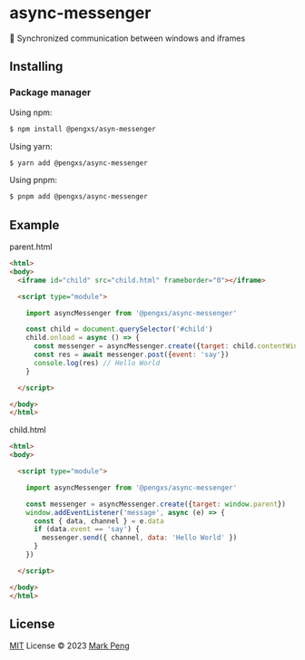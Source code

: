# async-messenger

🚀 Synchronized communication between windows and iframes

## Installing

### Package manager

Using npm:

```bash
$ npm install @pengxs/asyn-messenger
```

Using yarn:

```bash
$ yarn add @pengxs/async-messenger
```

Using pnpm:

```bash
$ pnpm add @pengxs/async-messenger
```

## Example

parent.html

```html
<html>
<body>
  <iframe id="child" src="child.html" frameborder="0"></iframe>

  <script type="module">

    import asyncMessenger from '@pengxs/async-messenger'

    const child = document.querySelector('#child')
    child.onload = async () => {
      const messenger = asyncMessenger.create({target: child.contentWindow})
      const res = await messenger.post({event: 'say'})
      console.log(res) // Hello World
    }

  </script>

</body>
</html>
```

child.html

```html
<html>
<body>

  <script type="module">

    import asyncMessenger from '@pengxs/async-messenger'

    const messenger = asyncMessenger.create({target: window.parent})
    window.addEventListener('message', async (e) => {
      const { data, channel } = e.data
      if (data.event == 'say') {
        messenger.send({ channel, data: 'Hello World' })
      }
    })

  </script>

</body>
</html>
```

## License

[MIT](./LICENSE) License © 2023 [Mark Peng](https://github.com/pxs797)